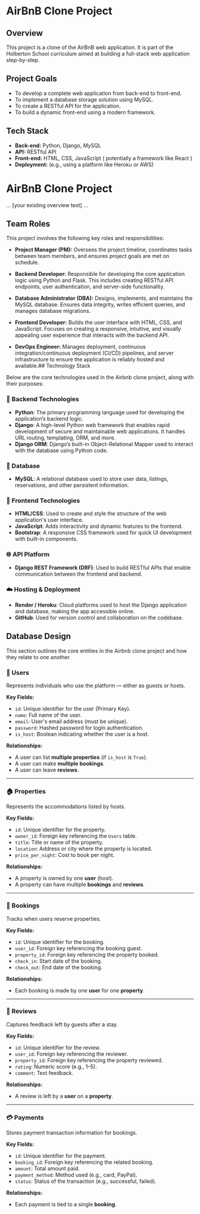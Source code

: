 # AirBnB Clone Project

## Overview
This project is a clone of the AirBnB web application. It is part of the Holberton School curriculum aimed at building a full-stack web application step-by-step.

## Project Goals
- To develop a complete web application from back-end to front-end.
- To implement a database storage solution using MySQL.
- To create a RESTful API for the application.
- To build a dynamic front-end using a modern framework.

## Tech Stack
- **Back-end:** Python, Django, MySQL
- **API:** RESTful API
- **Front-end:** HTML, CSS, JavaScript ( potentially a framework like React )
- **Deployment:** (e.g., using a platform like Heroku or AWS)
# AirBnB Clone Project

... [your existing overview text] ...

## Team Roles

This project involves the following key roles and responsibilities:

- **Project Manager (PM):** Oversees the project timeline, coordinates tasks between team members, and ensures project goals are met on schedule.

- **Backend Developer:** Responsible for developing the core application logic using Python and Flask. This includes creating RESTful API endpoints, user authentication, and server-side functionality.

- **Database Administrator (DBA):** Designs, implements, and maintains the MySQL database. Ensures data integrity, writes efficient queries, and manages database migrations.

- **Frontend Developer:** Builds the user interface with HTML, CSS, and JavaScript. Focuses on creating a responsive, intuitive, and visually appealing user experience that interacts with the backend API.

- **DevOps Engineer:** Manages deployment, continuous integration/continuous deployment (CI/CD) pipelines, and server infrastructure to ensure the application is reliably hosted and available.## Technology Stack

Below are the core technologies used in the Airbnb clone project, along with their purposes:

### 🧠 Backend Technologies
- **Python**: The primary programming language used for developing the application’s backend logic.
- **Django**: A high-level Python web framework that enables rapid development of secure and maintainable web applications. It handles URL routing, templating, ORM, and more.
- **Django ORM**: Django’s built-in Object-Relational Mapper used to interact with the database using Python code.

### 💾 Database
- **MySQL**: A relational database used to store user data, listings, reservations, and other persistent information.

### 🎨 Frontend Technologies
- **HTML/CSS**: Used to create and style the structure of the web application's user interface.
- **JavaScript**: Adds interactivity and dynamic features to the frontend.
- **Bootstrap**: A responsive CSS framework used for quick UI development with built-in components.

### 🌐 API Platform
- **Django REST Framework (DRF)**: Used to build RESTful APIs that enable communication between the frontend and backend.

### ☁️ Hosting & Deployment
- **Render / Heroku**: Cloud platforms used to host the Django application and database, making the app accessible online.
- **GitHub**: Used for version control and collaboration on the codebase.
## Database Design

This section outlines the core entities in the Airbnb clone project and how they relate to one another.

### 🧑 Users
Represents individuals who use the platform — either as guests or hosts.

**Key Fields:**
- `id`: Unique identifier for the user (Primary Key).
- `name`: Full name of the user.
- `email`: User's email address (must be unique).
- `password`: Hashed password for login authentication.
- `is_host`: Boolean indicating whether the user is a host.

**Relationships:**
- A user can list **multiple properties** (if `is_host` is `True`).
- A user can make **multiple bookings**.
- A user can leave **reviews**.

---

### 🏠 Properties
Represents the accommodations listed by hosts.

**Key Fields:**
- `id`: Unique identifier for the property.
- `owner_id`: Foreign key referencing the `Users` table.
- `title`: Title or name of the property.
- `location`: Address or city where the property is located.
- `price_per_night`: Cost to book per night.

**Relationships:**
- A property is owned by one **user** (host).
- A property can have multiple **bookings** and **reviews**.

---

### 📅 Bookings
Tracks when users reserve properties.

**Key Fields:**
- `id`: Unique identifier for the booking.
- `user_id`: Foreign key referencing the booking guest.
- `property_id`: Foreign key referencing the property booked.
- `check_in`: Start date of the booking.
- `check_out`: End date of the booking.

**Relationships:**
- Each booking is made by one **user** for one **property**.

---

### 💬 Reviews
Captures feedback left by guests after a stay.

**Key Fields:**
- `id`: Unique identifier for the review.
- `user_id`: Foreign key referencing the reviewer.
- `property_id`: Foreign key referencing the property reviewed.
- `rating`: Numeric score (e.g., 1–5).
- `comment`: Text feedback.

**Relationships:**
- A review is left by a **user** on a **property**.

---

### 💳 Payments
Stores payment transaction information for bookings.

**Key Fields:**
- `id`: Unique identifier for the payment.
- `booking_id`: Foreign key referencing the related booking.
- `amount`: Total amount paid.
- `payment_method`: Method used (e.g., card, PayPal).
- `status`: Status of the transaction (e.g., successful, failed).

**Relationships:**
- Each payment is tied to a single **booking**.

